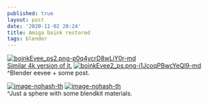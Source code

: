 ```yaml
---
published: true
layout: post
date: '2020-11-02 20:24'
title: Amiga boink restored
tags: blender 
---
```

[![boinkEvee_ps2.png-p0q4ycrD8wLiY0r-md](https://i.imgur.com/Tq4wsQUl.png)](https://i.imgur.com/Tq4wsQU.png)  
[Similar 4k version of it.](https://i.imgur.com/1n0pSiJ.png)
[![boinkEvee2_ps.png-i1JcoqPBwcYeQl9-md](https://i.imgur.com/cMCEfZbl.png)](https://i.imgur.com/cMCEfZb.png)  
^Blender eevee + some post.

[![image-nohash-th](https://i.imgur.com/I8uqh82b.png)](https://i.imgur.com/I8uqh82.png)
[![image-nohash-th](https://i.imgur.com/MUUEBOEb.png)](https://i.imgur.com/MUUEBOE.png)  
^Just a sphere with some blendkit materials.
